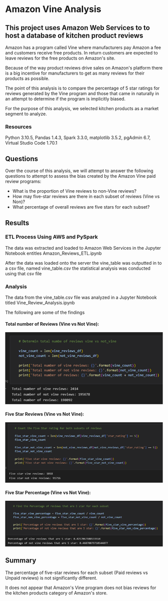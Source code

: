 # Amazon Vine Analysis
## This project uses Amazon Web Services to to host a database of kitchen product reviews

Amazon has a program called Vine where manufacturers pay Amazon a fee and customers receive free products. In return customers are expected to leave reviews for the free products on Amazon's site.

Because of the way product reviews drive sales on Amazon's platform there is a big incentive for manufacturers to get as many reviews for their products as possible.

The point of this analysis is to compare the percentage of 5 star ratings for reviews generated by the Vine program and those that came in naturally in an attempt to determine if the program is implicitly biased.

For the purpose of this analysis, we selected kitchen products as a market segment to analyze. 

### Resources
Python 3.10.5, Pandas 1.4.3, Spark 3.3.0, matplotlib 3.5.2, pgAdmin 6.7, Virtual Studio Code 1.70.1

## Questions

Over the course of this analysis, we will attempt to answer the following questions to attempt to assess the bias created by the Amazon Vine paid review programs:

- What is the proportion of Vine reviews to non-Vine reviews?
- How may five-star reviews are there in each subset of reviews (Vine vs Non)?
- What percentage of overall reviews are five stars for each subset?


## Results
### ETL Process Using AWS and PySpark

The data was extracted and loaded to Amazon Web Services in the Jupyter Notebook entitles Amazon_Reviews_ETL.ipynb

After the data was loaded onto the server the vine_table was outputted in to a csv file, named vine_table.csv the statistical analysis was conducted using that csv file

### Analysis

The data from the vine_table.csv file was analyzed in a Jupyter Notebook titled Vine_Review_Analysis.ipynb

The following are some of the findings

#### Total number of Reviews (Vine vs Not Vine):
![Total Reviews](/images/total_reviews.png)

#### Five Star Reviews (Vine vs Not Vine):
![Five Star Reviews](/images/five_star_reviews.png)

#### Five Star Percentage (Vine vs Not Vine):
![Five Star Percentage](/images/percentage_reviews.png)

## Summary

The percentage of five-star reviews for each subset (Paid reviews vs Unpaid reviews) is not significantly different. 

It does not appear that Amazon's Vine program does not bias reviews for the kitchen products category of Amazon's store.

